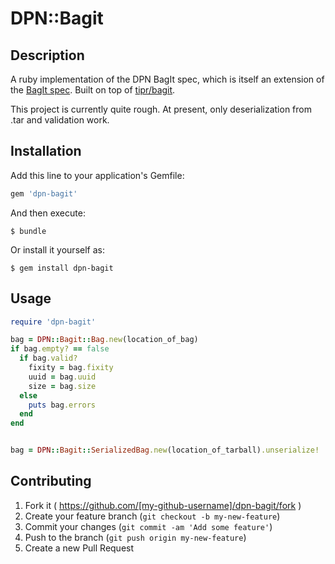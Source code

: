 # DPN::Bagit

## Description

A ruby implementation of the DPN BagIt spec, which is itself an extension of the
[BagIt spec](https://confluence.ucop.edu/display/Curation/BagIt).  Built on top of
[tipr/bagit](https://github.com/tipr/bagit).

This project is currently quite rough.  At present, only deserialization from .tar
and validation work.


## Installation

Add this line to your application's Gemfile:

```ruby
gem 'dpn-bagit'
```

And then execute:

    $ bundle

Or install it yourself as:

    $ gem install dpn-bagit

## Usage

```ruby
require 'dpn-bagit'

bag = DPN::Bagit::Bag.new(location_of_bag)
if bag.empty? == false
  if bag.valid?
    fixity = bag.fixity
    uuid = bag.uuid
    size = bag.size
  else
    puts bag.errors
  end
end


bag = DPN::Bagit::SerializedBag.new(location_of_tarball).unserialize!
```


## Contributing

1. Fork it ( https://github.com/[my-github-username]/dpn-bagit/fork )
2. Create your feature branch (`git checkout -b my-new-feature`)
3. Commit your changes (`git commit -am 'Add some feature'`)
4. Push to the branch (`git push origin my-new-feature`)
5. Create a new Pull Request
